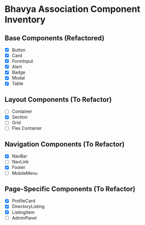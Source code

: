 # Bhavya Association Component Inventory

## Base Components (Refactored)
- [x] Button
- [x] Card 
- [x] FormInput
- [x] Alert
- [x] Badge
- [x] Modal
- [x] Table

## Layout Components (To Refactor)
- [ ] Container
- [x] Section
- [ ] Grid
- [ ] Flex Container

## Navigation Components (To Refactor)
- [x] NavBar
- [ ] NavLink
- [x] Footer
- [ ] MobileMenu

## Page-Specific Components (To Refactor)
- [x] ProfileCard
- [x] DirectoryListing
- [x] ListingItem
- [ ] AdminPanel
